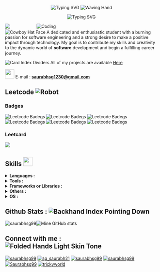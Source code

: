 
<!--<img src = "banner.png"/>-->


<p align="center"> 
   <img src="https://readme-typing-svg.demolab.com?font=Tahoma&weight=60&size=43&duration=1000&pause=1&color=000000&repeat=false&random=false&width=65&height=65&lines=Hi" alt="Typing SVG" >
<img src="https://raw.githubusercontent.com/Tarikul-Islam-Anik/Animated-Fluent-Emojis/master/Emojis/Hand%20gestures/Waving%20Hand.png" alt="Waving Hand" width="65" height="65" />
</p>

 <p align = "center">
   <img src="https://readme-typing-svg.demolab.com?font=Tahoma&weight=500&size=33&pause=1000&color=000BF7&random=false&width=250&lines=I'm+Saurabh" alt="Typing SVG" />
 </p>
 
 <img src="https://www.animatedimages.org/data/media/562/animated-line-image-0184.gif" width="1920" />

<img src="https://user-images.githubusercontent.com/55389276/140866485-8fb1c876-9a8f-4d6a-98dc-08c4981eaf70.gif" align ="right" width ="400" alt = "Coding"/>

<br>

<div>
 <img src="https://raw.githubusercontent.com/Tarikul-Islam-Anik/Animated-Fluent-Emojis/master/Emojis/Smilies/Cowboy%20Hat%20Face.png" alt="Cowboy Hat Face" width="20" height="20">          A dedicated and enthusiastic student with a burning passion for software engineering and a strong desire to make a positive impact through technology. My goal is to contribute my skills and creativity to the dynamic world of 𝐬𝐨𝐟𝐭𝐰𝐚𝐫𝐞 development and begin a fulfilling career journey.

<img src="https://raw.githubusercontent.com/Tarikul-Islam-Anik/Telegram-Animated-Emojis/main/Objects/Card%20Index%20Dividers.webp" alt="Card Index Dividers" width="25" height="25" /> All of my projects are available [ Here ](https://github.com/saurabhsg99?tab=repositories)

 <!--My Portfolio site : [Portfolio](https://portfolio-saurabhsg.netlify.app/)<br>-->
  <img src = "https://user-images.githubusercontent.com/74038190/216122065-2f028bae-25d6-4a3c-bc9f-175394ed5011.png" width ="30" height ="30"/> E-mail : **saurabhsg1230@gmail.com**
</div>



## Leetcode <img src="https://raw.githubusercontent.com/Tarikul-Islam-Anik/Animated-Fluent-Emojis/master/Emojis/Smilies/Robot.png" alt="Robot" width="25" height="25" />

 ### Badges 
 <div>
  <img src ="https://assets.leetcode.com/static_assets/marketing/2024-50.gif" width = "55" height = "55" alt = "Leetcode Badegs" />
  <img src ="https://leetcode.com/static/images/badges/2024/gif/2024-01.gif" width = "55" height = "55" alt = "Leetcode Badegs" />
  <img src ="https://leetcode.com/static/images/badges/2024/gif/2024-02.gif" width = "55" height = "55" alt = "Leetcode Badegs" />
  <img src ="https://assets.leetcode.com/static_assets/marketing/2023-100.gif" width = "55" height = "55" alt = "Leetcode Badegs" />
  <img src ="https://assets.leetcode.com/static_assets/marketing/2023-50.gif" width = "55" height = "55" alt = "Leetcode Badegs" />
  <img src ="https://leetcode.com/static/images/badges/2023/gif/2023-07.gif" width = "55" height = "55" alt = "Leetcode Badegs" />
 </div>
 
 ### Leetcard
  <a href="https://leetcode.com/saurabhsg99/">
    <img src="https://leetcard.jacoblin.cool/Saurabhsg99?theme=light&font=Milonga&ext=heatmap"/>
</a>

   
 ## Skills  <img src='https://user-images.githubusercontent.com/74038190/206662607-d9e7591e-bbf9-42f9-9386-29efc927bc16.gif' width="30" height = "30"> 
 <details> 
    <summary>
     <b> Languages : </b>
    </summary>
       <code><img src="https://raw.githubusercontent.com/tandpfun/skill-icons/main/icons/C.svg" alt="c" width="40" height="40" title ="C Language"/></code> 
       <code><img src="https://github.com/tandpfun/skill-icons/raw/main/icons/CPP.svg" alt="cplusplus" width="40" height="40" title="C++ Language"/></code>
        <code><img src="https://raw.githubusercontent.com/devicons/devicon/master/icons/javascript/javascript-original.svg" alt="javascript" title ="Javascript" width="40" height="40"/></code>
       <code><img src="https://github.com/tandpfun/skill-icons/raw/main/icons/Python-Dark.svg" alt="Python" width="40" height="40" title="Python"/></code>
 
 </details>

 <details> 
    <summary>
     <b> Tools : </b>
    </summary>
       <code><img src="https://www.vectorlogo.zone/logos/git-scm/git-scm-icon.svg" alt="git" width="40" height="40" title="Git"/></code>
       <code><img src="https://github.com/tandpfun/skill-icons/raw/main/icons/VSCode-Dark.svg" alt="VS Code" width="40" height="40"title="VS Code"/></code>
       <code><img src="https://raw.githubusercontent.com/devicons/devicon/master/icons/mysql/mysql-original-wordmark.svg" alt="mysql" width="60" height="40" title="MySQL" /></code>
       <code><img src="https://github.com/tandpfun/skill-icons/raw/main/icons/Netlify-Dark.svg" alt="Netlify" width="40" height="40" title="Netlify"/></code>
       <code><img src="https://github.com/tandpfun/skill-icons/raw/main/icons/LaTeX-Dark.svg" alt="Latex" width="40" height="40" title = "LaTeX" /></code>
       <code><img src="https://github.com/tandpfun/skill-icons/raw/main/icons/Github-Dark.svg" alt="Github" width="40" height="40" title = "GitHub" /></code>
       
 
 </details>
 <details> 
    <summary>
     <b> Frameworks or Libraries : </b>
    </summary>
       <code><img src="https://github.com/tandpfun/skill-icons/raw/main/icons/TailwindCSS-Dark.svg" width="40" height="40" title = "TailwindCSS" /></code>
       <code><img src="https://github.com/tandpfun/skill-icons/raw/main/icons/React-Dark.svg" alt="ReactJs" width="40" height="40"title = "ReactJs"/></code>
       
 
 </details>
 <details> 
    <summary>
     <b> Others : </b>
    </summary>
    <a href="https://www.w3schools.com/css/" target="_blank"> 
   <code><img src="https://raw.githubusercontent.com/devicons/devicon/master/icons/css3/css3-original-wordmark.svg" alt="css3" width="40" height="40" title = "CSS" /></code>
   </a>
    <a href="https://www.w3.org/html/" target="_blank" rel="noreferrer"> 
   <code><img src="https://raw.githubusercontent.com/devicons/devicon/master/icons/html5/html5-original-wordmark.svg" alt="html5" width="40" height="40" title="HTML" /></code>
   </a> 
 
 </details>
 <details> 
    <summary>
     <b> OS : </b>
    </summary>
    <img src ="https://github.com/tandpfun/skill-icons/raw/main/icons/Windows-Dark.svg" width="40" height="40" title ="Windows"/>
    <img src ="https://github.com/tandpfun/skill-icons/raw/main/icons/Ubuntu-Dark.svg" width="40" height="40"title ="Ubuntu"/>
     <a href="https://www.linux.org/" target="_blank" rel="noreferrer">
      <img src="https://raw.githubusercontent.com/devicons/devicon/master/icons/linux/linux-original.svg" alt="linux"
        width="40" height="40" title ="Linux" /> 
   </a> 
 
 </details>

  
   
   
 
   <!--
    <img src = "https://readme-components.vercel.app/api?component=logo&logo=C"/>
 <img src = "https://readme-components.vercel.app/api?component=logo&logo=Cplusplus"/>
 <img src = "https://readme-components.vercel.app/api?component=logo&logo=react"/>

   
      
    <a href="https://pandas.pydata.org/" target="_blank" rel="noreferrer"> 
    <img src="https://raw.githubusercontent.com/devicons/devicon/2ae2a900d2f041da66e950e4d48052658d850630/icons/pandas/pandas-original.svg"  alt="pandas" width="40" height="40" /> 
    </a> 
    <a href="https://reactjs.org/" target="_blank" rel="noreferrer">
    <img src="https://raw.githubusercontent.com/devicons/devicon/master/icons/react/react-original-wordmark.svg" alt="react" width="40" height="40" />
   </a> 
   <a href="https://tailwindcss.com/" target="_blank" rel="noreferrer">
    <img src="https://www.vectorlogo.zone/logos/tailwindcss/tailwindcss-icon.svg" alt="tailwind" width="40" height="40" />
        </a>

-->
  
   </p>


## Github Stats : <img src="https://raw.githubusercontent.com/Tarikul-Islam-Anik/Animated-Fluent-Emojis/master/Emojis/Hand%20gestures/Backhand%20Index%20Pointing%20Down.png" alt="Backhand Index Pointing Down" width="25" height="25" /> 
<img align="left" src="https://github-readme-stats.vercel.app/api/top-langs?username=saurabhsg99&show_icons=true&locale=en&layout=compact" alt="saurabhsg99" />

![Mine GitHub stats](https://github-readme-stats.vercel.app/api?username=saurabhsg99&show_icons=true&theme=ambient_gradient )

## Connect with me : <img src="https://raw.githubusercontent.com/Tarikul-Islam-Anik/Animated-Fluent-Emojis/master/Emojis/Hand%20gestures/Folded%20Hands%20Light%20Skin%20Tone.png" alt="Folded Hands Light Skin Tone" width="25" height="25" />
<p align="left">
<a href="https://linkedin.com/in/saurabhsg99" target="blank"><img align="center" src="https://user-images.githubusercontent.com/74038190/235294012-0a55e343-37ad-4b0f-924f-c8431d9d2483.gif" alt="saurabhsg99" height="40" width="40" /></a>
<a href="https://instagram.com/sg_saurabh21" target="blank"><img align="center" src="https://user-images.githubusercontent.com/74038190/235294013-a33e5c43-a01c-43f6-b44d-a406d8b4ab75.gif" alt="sg_saurabh21" height="40" width="40" /></a>
<a href="https://www.leetcode.com/saurabhsg99" target="blank"><img align="center" src="https://raw.githubusercontent.com/rahuldkjain/github-profile-readme-generator/master/src/images/icons/Social/leet-code.svg" alt="saurabhsg99" height="30" width="40" /></a>
<a href="https://auth.geeksforgeeks.org/user/saurabhsg99" target="blank"><img align="center" src="https://raw.githubusercontent.com/rahuldkjain/github-profile-readme-generator/master/src/images/icons/Social/geeks-for-geeks.svg" alt="saurabhsg99" height="30" width="40" /></a>
<a href="https://discord.gg/Saurabhsg99" target="blank"><img align="center" src="https://user-images.githubusercontent.com/74038190/235294015-47144047-25ab-417c-af1b-6746820a20ff.gif" alt="Saurabhsg99" height="40" width="40" /></a>
<a href="https://www.youtube.com/@TrickyWorldSg" target="blank"><img align="center" src="https://raw.githubusercontent.com/rahuldkjain/github-profile-readme-generator/master/src/images/icons/Social/youtube.svg" alt="trickyworld" height="30" width="40" /></a>
</p>



